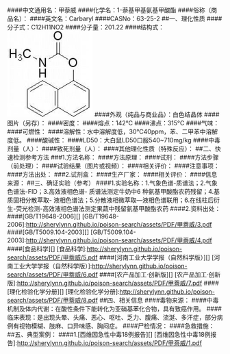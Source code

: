 ####中文通用名：甲萘威
####化学名：1-萘基甲基氨基甲酸酯
####俗称（商品名）：
####英文名：Carbaryl
####CASNo：63-25-2
##一、理化性质
####分子式：C12H11NO2
####分子量：201.22
####结构式：![结构式](./assets/duwu/甲萘威/@0结构式.jpg)
####外观（纯品与商业品）：白色结晶体
####图片（另存）：
####密度：
####熔点：142℃
####沸点：315°C
####气味：
####可燃性：
####溶解性：水中溶解度低，30℃40ppm，苯、二甲苯中溶解度低。
####酸碱性：
####LD50：大白鼠LD50口服540~710mg/kg
####中毒剂量（人）：
####致死剂量（人）：
####其他理化性质（特殊反应）：
##二、快速检测参考方法
###1.方法名称：
####方法原理：
####试剂：
####方法步骤（前处理）：
####试验结果（图片或视频）：
####相关评价：
####注意事项：
####方法出处：
###2.试剂盒：
####生产厂家：
####相关评价：
####信息来源：
##三、确证实验（参考）
####1.实验名称：1.气象色谱-质谱法；2.气象色谱法-FID；3.高效液相色谱- 质谱法测定牛奶中6 种氨基甲酸酯农药残留；4.基质固相分散萃取- 液相色谱法；5.分散液相微萃取—液相色谱联用；6.在线柱后衍生-荧光检测-高效液相色谱法测定果蔬中残留氨基甲酸酯农药
####2.资料出处：
####[GB/T19648-2006][]
[GB/T19648-2006]:http://sherylynn.github.io/poison-search/assets/PDF/甲萘威/3.pdf
####[GB/T5009.104-2003][]
[GB/T5009.104-2003]:http://sherylynn.github.io/poison-search/assets/PDF/甲萘威/4.pdf
####[食品科学][]
[食品科学]:http://sherylynn.github.io/poison-search/assets/PDF/甲萘威/5.pdf
####[河南工业大学学报（自然科学版）][]
[河南工业大学学报（自然科学版）]:http://sherylynn.github.io/poison-search/assets/PDF/甲萘威/6.pdf
####[农产品加工·创新版][]
[农产品加工·创新版]:http://sherylynn.github.io/poison-search/assets/PDF/甲萘威/7.pdf
####[理化检验化学分册][]
[理化检验化学分册]:http://sherylynn.github.io/poison-search/assets/PDF/甲萘威/8.pdf
##四、相关信息
####毒物来源：
####中毒机制及体内代谢：在酸性条件下能转化为亚硝基苯化合物，具有致癌作用。
####临床表现：是出现头晕、头痛、恶心、呕吐、乏力、腹痛、流涎、多汗症，部分病例有视物模糊、肢麻、口异味感、胸闷症。
####尸检情况：
####急救措施：
##五、典型案例：
####1.[西维因急性中毒18例报告][]
[西维因急性中毒18例报告]:http://sherylynn.github.io/poison-search/assets/PDF/甲萘威/1.pdf
 
